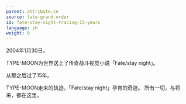```yaml
---
parent: attribute.ce
source: fate-grand-order
id: fate-stay-night-tracing-15-years
language: zh
weight: 0
---
```


2004年1月30日。

TYPE-MOON为世界送上了传奇战斗视觉小说「Fate/stay night」。

从那之后过了15年。

TYPE-MOON走来的轨迹，「Fate/stay night」孕育的奇迹。
所有一切，与将来，都在这里。
